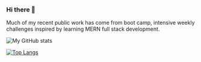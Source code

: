 ### Hi there 👋

Much of my recent public work has come from boot camp, intensive weekly challenges inspired by learning MERN full stack development.

<!--
**miacias/miacias** is a ✨ _special_ ✨ repository because its `README.md` (this file) appears on your GitHub profile.

Here are some ideas to get you started:

- 🔭 I’m currently working on ...
- 🌱 I’m currently learning ...
- 👯 I’m looking to collaborate on ...
- 🤔 I’m looking for help with ...
- 💬 Ask me about ...
- 📫 How to reach me: ...
- 😄 Pronouns: ...
- ⚡ Fun fact: ...
-->


<!-- icons -->
![My GitHub stats](https://github-readme-stats.vercel.app/api?username=miacias&show_icons=true&theme=transparent&&bg_color=DEG,COLOR1,COLOR2,COLOR3...COLOR10)

<!-- top languages -->
<!-- [![Top Langs](https://github-readme-stats.vercel.app/api/top-langs/?username=miacias)](https://github.com/miacias/github-readme-stats) -->

[![Top Langs](https://github-readme-stats.vercel.app/api/top-langs/?username=miacias&langs_count=8)](https://github.com/miacias/github-readme-stats)

<!-- [![Top Langs](https://github-readme-stats.vercel.app/api/top-langs/?username=miacias&langs_count=8)](https://github.com/miacias/github-readme-stats) -->
